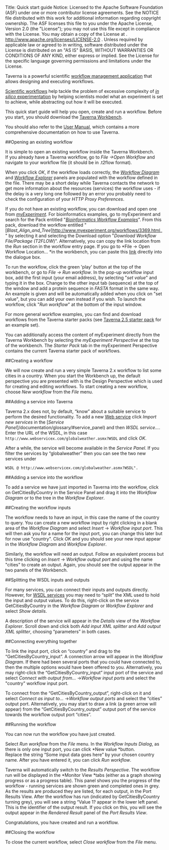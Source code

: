 Title:     Quick start guide
Notice:    Licensed to the Apache Software Foundation (ASF) under one
           or more contributor license agreements.  See the NOTICE file
           distributed with this work for additional information
           regarding copyright ownership.  The ASF licenses this file
           to you under the Apache License, Version 2.0 (the
           "License"); you may not use this file except in compliance
           with the License.  You may obtain a copy of the License at
           .
             http://www.apache.org/licenses/LICENSE-2.0
           .
           Unless required by applicable law or agreed to in writing,
           software distributed under the License is distributed on an
           "AS IS" BASIS, WITHOUT WARRANTIES OR CONDITIONS OF ANY
           KIND, either express or implied.  See the License for the
           specific language governing permissions and limitations
           under the License.

Taverna is a powerful scientific
   [workflow management application](/introduction/what-is-a-workflow-management-system)
   that allows designing and executing workflows.

[Scientific workflows](/introduction/why-use-workflows) help tackle the problem of excessive
   complexity of [*in silico* experimentation](/introduction/what-is-in-silico-experimentation)
   by helping scientists model what an experiment is set to achieve,
   while abstracting out how it will be executed.

This quick start guide will help you open, create and run a workflow.
Before you start, you should download the [Taverna Workbench](/download).

You should also refer to the
   [User Manual](http://www.mygrid.org.uk/dev/wiki/display/taverna/User+Manual),
   which contains a more comprehensive documentation on how to use Taverna.

##Opening an existing workflow

It is simple to open an existing workflow inside the Taverna Workbench.  
If you already have a Taverna workflow, go to *File -&gt;Open Workflow*
   and navigate to your workflow file (it should be in .t2flow format).

When you click *OK*, if the workflow loads correctly, the
   [*Workflow Diagram*](/documentation/glossary#workflow_diagram) and
   [*Workflow Explorer*](/documentation/glossary/#workflow_explorer)
   panels are populated with the workflow defined in the file.
There may be a short delay while Taverna contacts the network to get more information about
   the resources (services) the workflow uses - if the delay is a very long one followed by
   an error you probably need to check the configuration of your *HTTP Proxy Preferences*.

If you do not have an existing workflow, you can download and open one from
   [*myExperiment*](http://www.myexperiment.org/).
For bioinformatics examples, go to myExperiment and search for the Pack entitled
   "[*Bioinformatics Workflow Examples*](http://www.myexperiment.org/packs/363.html)".
From this pack, download the workflow entitled
   "[*Blast_Align_and_Tree*]http://www.myexperiment.org/workflows/3369.html_"
   by selecting it and selecting the Download option "*Download Workflow File/Package (T2FLOW*)".
Alternatively, you can copy the link location from the *Run* section in the workflow entry page.
If you go to *File -&gt; Open Workflow Location... *in the workbench, you can paste this
   [link](http://www.myexperiment.org/workflows/3369/download?version=1) directly into the
   dialogue box.

To run the workflow, click the green 'play' button at the top of the workbench, or go to
   *File -&gt; Run workflow*.
In the pop-up workflow input box, add the first input (your email address),
by selecting "*set value*" and typing it in the box.
Change to the other input tab (sequence) at the top of the window and add a protein sequence
   in *FASTA* format in the same way.
An example is given and will be automatically added when you click on "set value",
   but you can add your own instead if you wish.
To launch the workflow, click "*Run workflow*" at the bottom of the input window.

For more general workflow examples, you can find and download workflows from the
   Taverna starter packs
  (see [Taverna 2.5 starter pack](http://www.myexperiment.org/packs/612.html)
  for an example set).

You can additionally access the content of myExperiment directly from the Taverna Workbench by
  selecting the *myExperiment Perspective* at the top of the workbench.
The *Starter Pack* tab in the myExperiment Perspective contains the current Taverna starter
  pack of workflows.

##Creating a workflow

We will now create and run a very simple Taverna 2.x workflow to list some cities in a country.
When you start the Workbench up, the default perspective you are presented with is the Design
  Perspective which is used for creating and editing workflows.
To start creating a new workflow, choose *New workflow* from the *File* menu.

##Adding a service into Taverna

Taverna 2.x does not, by default, “know” about a suitable service to perform the desired
   functionality.
To add a new [Web service](/documentation/glossary/#web_service) click *Import new services*
   in the [*Service Panel*]/documentation/glossary/#service_panel) and then *WSDL service…*.
Enter the URL of the WSDL, in this case
`http://www.webservicex.com/globalweather.asmx?WSDL` and click *OK*.

After a while, the service will become available in the *Service Panel*.
If you filter the services by “globalweather” then you can see the two new services under

    WSDL @ http://www.webservicex.com/globalweather.asmx?WSDL".

##Adding a service into the workflow

To add a service we have just imported in Taverna into the workflow,
   click on GetCitiesByCountry in the Service Panel and drag it into the *Workflow Diagram* or
   to the tree in the *Workflow Explorer*.

##Creating the workflow inputs

The workflow needs to have an input, in this case the name of the country to query.
You can create a new workflow input by right clicking in a blank area of the *Workflow Diagram*
   and select *Insert* -&gt; *Workflow input port*.
This will then ask you for a name for the input port, you can change this later but for now use
   "country".
Click *OK* and you should see your new input appear in the *Workflow Diagram* and
   *Workflow Explorer*.

Similarly, the workflow will need an output.
Follow an equivalent process but this time clicking on *Insert* -&gt; *Workflow output port*
   and using the name "cities" to create an output.
Again, you should see the output appear in the two panels of the Workbench.

##Splitting the WSDL inputs and outputs

For many services, you can connect their inputs and outputs directly.
However, for [WSDL services](/documentation/glossary#wsdl) you may need to “split” the XML used
   to hold the input and output values.
To do this, right-click on the service GetCitiesByCountry in the *Workflow Diagram* or
   *Workflow Explorer* and select *Show details*.

A description of the service will appear in the *Details* view of the *Workflow Explorer*.
Scroll down and click both *Add input XML splitter* and *Add output XML splitter*,
   choosing “parameters” in both cases.

##Connecting everything together

To link the input port, click on “country” and drag to the “GetCitiesByCountry_input”.
A connection arrow will appear in the *Workflow Diagram*.
If there had been several ports that you could have connected to,
   then the multiple options would have been offered to you.
Alternatively, you may right-click the “GetCitiesByCountry_input” input port of the service and
   select *Connect with output from...* -&gt;*Workflow input ports* and select the
   "country" workflow input port.

To connect from the “GetCitiesByCountry_output”, right-click on it and select
   *Connect as input to...* -&gt;*Workflow output ports* and select the “cities” output port.
Alternatively, you may start to draw a link (a green arrow will appear) from the
“GetCitiesByCountry_output” output port of the service towards the workflow output port
   “cities”.

##Running the workflow

You can now run the workflow you have just created.

Select *Run workflow* from the *File* menu. In the *Workflow Inputs Dialog*,
   as there is only one input port, you can click *New value *button.  
Replace the string “Some input data goes here” by your chosen country name.
After you have entered it, you can click *Run workflow*.

Taverna will automatically switch to the *Results Perspective*.
The workflow run will be displayed in the *Monitor View *tabs
   (either as a graph showing progress or as a progress table).
This panel shows you the progress of the workflow - running services are shown green and
   completed ones in grey.
As the results are produced they are listed, for each output, in the Port Results View.
After the workflow has run (indicated by GetCitiesByCountry turning grey), you will see a string “Value 1? appear in the lower left panel. This is the identifier of the output result. If you click on this, you will see the output appear in the *Rendered Result* panel of the *Port Results View*.

Congratulations, you have created and run a workflow.

##Closing the workflow

To close the current workflow, select *Close workflow* from the *File* menu.
